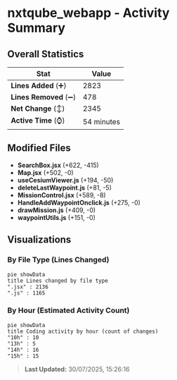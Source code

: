 # nxtqube_webapp - Activity Summary 

## Overall Statistics

| Stat                   | Value                                                             |
| ---------------------- | ----------------------------------------------------------------- |
| **Lines Added** (➕)   | 2823                                          |
| **Lines Removed** (➖) | 478                                        |
| **Net Change** (↕)    | 2345                |
| **Active Time** (⌚)   | 54 minutes |


## Modified Files
- **SearchBox.jsx** (+622, -415)
- **Map.jsx** (+502, -0)
- **useCesiumViewer.js** (+194, -50)
- **deleteLastWaypoint.js** (+81, -5)
- **MissionControl.jsx** (+589, -8)
- **HandleAddWaypointOnclick.js** (+275, -0)
- **drawMission.js** (+409, -0)
- **waypointUtils.js** (+151, -0)

## Visualizations

### By File Type (Lines Changed)

```mermaid
pie showData
title Lines changed by file type
".jsx" : 2136
".js" : 1165
```

### By Hour (Estimated Activity Count)

```mermaid
pie showData
title Coding activity by hour (count of changes)
"10h" : 10
"13h" : 5
"14h" : 16
"15h" : 15
```


> **Last Updated:** 30/07/2025, 15:26:16
